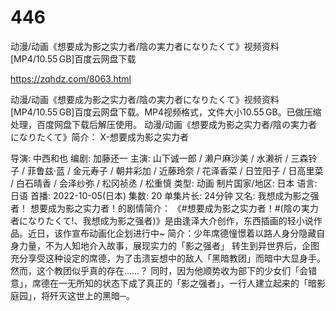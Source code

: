 # 446
动漫/动画《想要成为影之实力者/陰の実力者になりたくて》视频资料[MP4/10.55 GB]百度云网盘下载

https://zqhdz.com/8063.html

动漫/动画《想要成为影之实力者/陰の実力者になりたくて》视频资料[MP4/10.55 GB]百度云网盘下载。MP4视频格式，文件大小10.55 GB。已做压缩处理，百度网盘下载后解压使用。
动漫/动画《想要成为影之实力者/陰の実力者になりたくて》简介：
X-想要成为影之实力者

导演: 中西和也
编剧: 加藤还一
主演: 山下诚一郎 / 濑户麻沙美 / 水濑祈 / 三森铃子 / 菲鲁兹·蓝 / 金元寿子 / 朝井彩加 / 近藤玲奈 / 花泽香菜 / 日笠阳子 / 日高里菜 / 白石晴香 / 会泽纱弥 / 松冈祯丞 / 松重慎
类型: 动画
制片国家/地区: 日本
语言: 日语
首播: 2022-10-05(日本)
集数: 20
单集片长: 24分钟
又名: 我想成为影之强者！
想要成为影之实力者！的剧情简介：
《#想要成为影之实力者！#(陰の実力者になりたくて!、我想成为影之强者)》是由逢泽大介创作，东西插画的轻小说作品。近日，该作宣布动画化企划进行中~
简介：少年席德憧憬着以路人身分隐藏自身力量，不为人知地介入故事，展现实力的「影之强者」
转生到异世界后，企图充分享受这种设定的席德，为了击溃妄想中的敌人「黑暗教团」而暗中大显身手。
然而，这个教团似乎真的存在……？
同时，因为他顺势收为部下的少女们「会错意」，席德在一无所知的状态下成了真正的「影之强者」，一行人建立起来的「暗影庭园」，将歼灭这世上的黑暗─。
